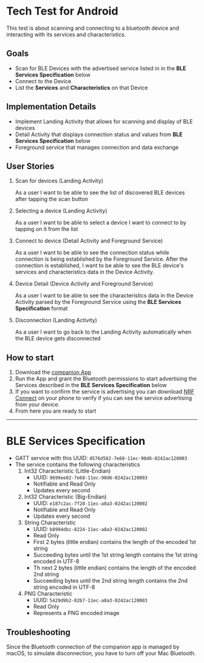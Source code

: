 # Tech Test for Android

This test is about scanning and connecting to a bluetooth device and interacting with its services and characteristics.

## Goals

- Scan for BLE Devices with the advertised service listed in in the **BLE Services Specification** below
- Connect to the Device
- List the **Services** and **Characteristics** on that Device

## Implementation Details
- Implement Landing Activity that allows for scanning and display of BLE devices
- Detail Activity that displays connection status and values from **BLE Services Specification** below
- Foreground service that manages connection and data exchange

## User Stories

1. Scan for devices (Landing Activity)

    As a user I want to be able to see the list of discovered BLE devices after tapping the scan button

2. Selecting a device (Landing Activity)

   As a user I want to be able to select a device I want to connect to by tapping on it from the list

3. Connect to device (Detail Activity and Foreground Service)

    As a user I want to be able to see the connection status while connection is being established by the Foreground Service. After the connection is established, I want to be able to see the BLE device's services and characteristics data in the Device Activity.

4. Device Detail (Device Activity and Foreground Service)

    As a user I want to be able to see the characteristics data in the Device Activity parsed by the Foreground Service using the **BLE Services Specification** format

5. Disconnection (Landing Activity)

    As a user I want to go back to the Landing Activity automatically when the BLE device gets disconnected

## How to start 

1. Download the [companion App](https://github.com/hossamelrifaei/BLEApp/tree/main/TechTestCompanion%20(macOS)%202022-03-01%2016-05-17/TechTestCompanion.app)
2. Run the App and grant the Bluetooth permissions to start advertising the Services described in the **BLE Services Specification** below
3. If you want to confirm the service is advertising you can download [NRF Connect](https://apps.apple.com/us/app/nrf-connect-for-mobile/id1054362403) on your phone to verify if you can see the service advertising from your device.
4. From here you are ready to start

___
# BLE Services Specification

- GATT service with this UUID: `4576d562-7e68-11ec-90d6-0242ac120003`
- The service contains the following characteristics
    1. Int32 Characteristic (Little-Endian)
        - UUID: `9699ee02-7e68-11ec-90d6-0242ac120003`
        - Notifiable and Read Only
        - Updates every second
    2. Int32 Characteristic (Big-Endian)
        - UUID: `e187c2ac-7f28-11ec-a8a3-0242ac120002`
        - Notifiable and Read Only
        - Updates every second
    3. String Characteristic
        - UUID: `b8994dbc-8224-11ec-a8a3-0242ac120002`
        - Read Only
        - First 2 bytes (little endian) contains the length of the encoded 1st string
        - Succeeding bytes until the 1st string length contains the 1st string encoded in UTF-8
        - Th next 2 bytes (little endian) contains the length of the encoded 2nd string
        - Succeeding bytes until the 2nd string length contains the 2nd string encoded in UTF-8
    4. PNG Characteristic
        - UUID: `5429d9b2-82b7-11ec-a8a3-0242ac120003`
        - Read Only
        - Represents a PNG encoded image


## Troubleshooting
Since the Bluetooth connection of the companion app is managed by macOS, to simulate disconnection, you have to turn off your Mac Bluetooth.
